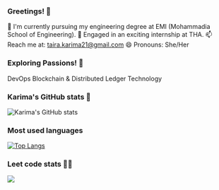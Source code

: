### Greetings! 🍉

🔭 I'm currently pursuing my engineering degree at EMI (Mohammadia School of Engineering).
🚀 Engaged in an exciting internship at THA.
📫 Reach me at: taira.karima21@gmail.com
😄 Pronouns: She/Her

### Exploring Passions! 🌟
DevOps
Blockchain & Distributed Ledger Technology

### Karima's GitHub stats 👾
![Karima's GitHub stats](https://github-readme-stats.vercel.app/api?username=TKarima22&show_icons=true&theme=dracula)

### Most used languages 
[![Top Langs](https://github-readme-stats.vercel.app/api/top-langs/?username=TKarima22&layout=donut)](https://github.com/anuraghazra/github-readme-stats)

### Leet code stats 👩‍💻 
![](https://leetcard.jacoblin.cool/TKarima22?ext=heatmap)

